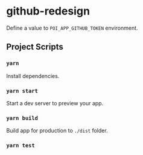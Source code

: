 # github-redesign

Define a value to `POI_APP_GITHUB_TOKEN` environment.

## Project Scripts

### `yarn`

Install dependencies.

### `yarn start`

Start a dev server to preview your app.

### `yarn build`

Build app for production to `./dist` folder.

### `yarn test`

